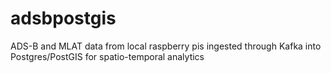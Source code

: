 # adsbpostgis
ADS-B and MLAT data from local raspberry pis ingested through Kafka into Postgres/PostGIS for spatio-temporal analytics
